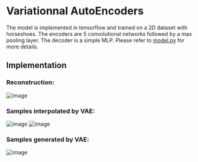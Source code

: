 # Variationnal AutoEncoders

The model is implemented in tensorflow and trained on a 2D dataset with horseshoes. The encoders are 5 convolutional networks followed by a max pooling layer. The decoder is a simple MLP. Please refer to  [model.py](VAE/model.py) for more details.

## Implementation
### Reconstruction:

![image](https://user-images.githubusercontent.com/98736513/229732310-ca3a2a40-0538-4f56-9cfb-6a8c73548659.png)

### Samples interpolated by VAE:

![image](https://user-images.githubusercontent.com/98736513/229513473-b851b398-adf8-4f9b-bc9f-f4ccc22b4313.png)
![image](https://user-images.githubusercontent.com/98736513/229514002-605a9864-ee23-4fd0-a9f2-da6a850e7624.png)

### Samples generated by VAE:

![image](https://user-images.githubusercontent.com/98736513/229513817-19f97bb6-f1e4-46ee-b3ab-fd57482c038d.png)
